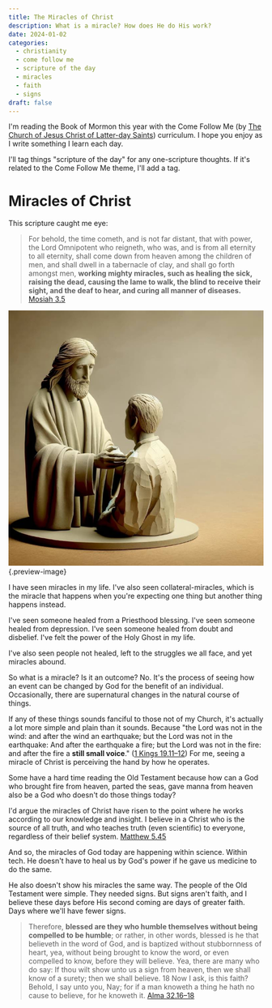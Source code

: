```yaml
---
title: The Miracles of Christ
description: What is a miracle? How does He do His work?
date: 2024-01-02
categories:
  - christianity
  - come follow me
  - scripture of the day
  - miracles
  - faith
  - signs
draft: false
---
```


I'm reading the Book of Mormon this year with the Come Follow Me (by [The Church of Jesus Christ of Latter-day Saints](the-church-of-jesus-christ-of-latter-day-saints.md)) curriculum. I hope you enjoy as I write something I learn each day. 

I'll tag things "scripture of the day" for any one-scripture thoughts. If it's related to the Come Follow Me theme, l'll add a tag. 

# Miracles of Christ 

This scripture caught me eye:

>  For behold, the time cometh, and is not far distant, that with power, the Lord Omnipotent who reigneth, who was, and is from all eternity to all eternity, shall come down from heaven among the children of men, and shall dwell in a tabernacle of clay, and shall go forth amongst men, **working mighty miracles, such as healing the sick, raising the dead, causing the lame to walk, the blind to receive their sight, and the deaf to hear, and curing all manner of diseases.**
> [Mosiah 3.5](../scriptures/mosiah-3.5)

![Christ healing all who come unto him](../img/dalle-christ-healing-clay.jpeg){.preview-image}

I have seen miracles in my life. I've also seen collateral-miracles, which is the miracle that happens when you're expecting one thing but another thing happens instead. 

I've seen someone healed from a Priesthood blessing. I've seen someone healed from depression. I've seen someone healed from doubt and disbelief. I've felt the power of the Holy Ghost in my life. 

I've also seen people not healed, left to the struggles we all face, and yet miracles abound. 

So what is a miracle? Is it an outcome? No. It's the process of seeing how an event can be changed by God for the benefit of an individual. Occasionally, there are supernatural changes in the natural course of things. 

If any of these things sounds fanciful to those not of my Church, it's actually a lot more simple and plain than it sounds. Because "the Lord was not in the wind: and after the wind an earthquake; but the Lord was not in the earthquake: And after the earthquake a fire; but the Lord was not in the fire: and after the fire a **still small voice**." ([1 Kings 19.11–12](../scriptures/1-kings-19.11-12))  For me, seeing a miracle of Christ is perceiving the hand by how he operates. 

Some have a hard time reading the Old Testament because how can a God who brought fire from heaven, parted the seas, gave manna from heaven also be a God who doesn't do those things today?

I'd argue the miracles of Christ have risen to the point where he works according to our knowledge and insight. I believe in a Christ who is the source of all truth, and who teaches truth (even scientific) to everyone, regardless of their belief system. [Matthew 5.45](../scriptures/matthew-5.45)

And so, the miracles of God today are happening within science. Within tech. He doesn't have to heal us by God's power if he gave us medicine to do the same. 

He also doesn't show his miracles the same way. The people of the Old Testament were simple. They needed signs. But signs aren't faith, and I believe these days before His second coming are days of greater faith. Days where we'll have fewer signs. 

>  Therefore, **blessed are they who humble themselves without being compelled to be humble**; or rather, in other words, blessed is he that believeth in the word of God, and is baptized without stubbornness of heart, yea, without being brought to know the word, or even compelled to know, before they will believe.  Yea, there are many who do say: If thou wilt show unto us a sign from heaven, then we shall know of a surety; then we shall believe.  18 Now I ask, is this faith? Behold, I say unto you, Nay; for if a man knoweth a thing he hath no cause to believe, for he knoweth it.
> [Alma 32.16–18](../scriptures/alma-32.16-18)